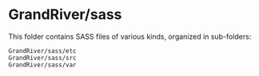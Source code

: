 # GrandRiver/sass

This folder contains SASS files of various kinds, organized in sub-folders:

    GrandRiver/sass/etc
    GrandRiver/sass/src
    GrandRiver/sass/var
